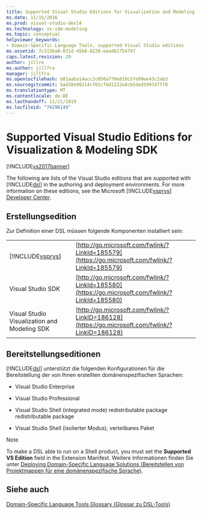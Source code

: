 ```yaml
---
title: Supported Visual Studio Editions for Visualization and Modeling SDK | Microsoft Docs
ms.date: 11/15/2016
ms.prod: visual-studio-dev14
ms.technology: vs-ide-modeling
ms.topic: conceptual
helpviewer_keywords:
- Domain-Specific Language Tools, supported Visual Studio editions
ms.assetid: 7c313ba0-031d-45b8-8220-eead61754747
caps.latest.revision: 29
author: jillre
ms.author: jillfra
manager: jillfra
ms.openlocfilehash: b81aaba14acc2c050a770e810c57e99ee43c2ab3
ms.sourcegitcommit: bad28e99214cf62cfbd1222e8cb5ded1997d7ff0
ms.translationtype: MT
ms.contentlocale: de-DE
ms.lasthandoff: 11/21/2019
ms.locfileid: "74298149"
---
```

# <a name="supported-visual-studio-editions-for-visualization-amp-modeling-sdk"></a>Supported Visual Studio Editions for Visualization &amp; Modeling SDK
[!INCLUDE[vs2017banner](../includes/vs2017banner.md)]

The following are lists of the Visual Studio editions that are supported with [!INCLUDE[dsl](../includes/dsl-md.md)] in the authoring and deployment environments. For more information on these editions, see the Microsoft [!INCLUDE[vsprvs](../includes/vsprvs-md.md)] [Developer Center](https://go.microsoft.com/fwlink/?LinkId=75628).

## <a name="authoring-edition"></a>Erstellungsedition
 Zur Definition einer DSL müssen folgende Komponenten installiert sein:

|||
|-|-|
|[!INCLUDE[vsprvs](../includes/vsprvs-md.md)]|[http://go.microsoft.com/fwlink/?LinkId=185579](https://go.microsoft.com/fwlink/?LinkId=185579)|
|Visual Studio SDK|[http://go.microsoft.com/fwlink/?LinkId=185580](https://go.microsoft.com/fwlink/?LinkId=185580)|
|Visual Studio Visualization and Modeling SDK|[http://go.microsoft.com/fwlink/?LinkID=186128](https://go.microsoft.com/fwlink/?LinkID=186128)|

## <a name="deployment-editions"></a>Bereitstellungseditionen
 [!INCLUDE[dsl](../includes/dsl-md.md)] unterstützt die folgenden Konfigurationen für die Bereitstellung der von Ihnen erstellten domänenspezifischen Sprachen:

- Visual Studio Enterprise

- Visual Studio Professional

- Visual Studio Shell (integrated mode) redistributable package redistributable package

- Visual Studio Shell (isolierter Modus), verteilbares Paket

> [!NOTE]
> To make a DSL able to run on a Shell product, you must set the **Supported VS Edition** field in the Extension Manifest. Weitere Informationen finden Sie unter [Deploying Domain-Specific Language Solutions (Bereitstellen von Projektmappen für eine domänenspezifische Sprache)](../modeling/deploying-domain-specific-language-solutions.md).

## <a name="see-also"></a>Siehe auch
 [Domain-Specific Language Tools Glossary (Glossar zu DSL-Tools)](https://msdn.microsoft.com/ca5e84cb-a315-465c-be24-76aa3df276aa)
